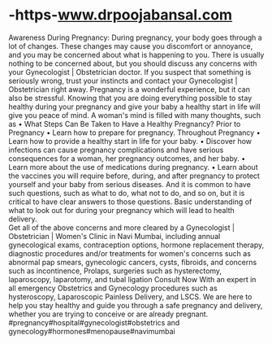 # -https-www.drpoojabansal.com
Awareness During Pregnancy:
During pregnancy, your body goes through a lot of changes. These changes may cause you discomfort or annoyance, and you may be concerned about what is happening to you. There is usually nothing to be concerned about, but you should discuss any concerns with your Gynecologist | Obstetrician doctor.
If you suspect that something is seriously wrong, trust your instincts and contact your Gynecologist | Obstetrician right away.
Pregnancy is a wonderful experience, but it can also be stressful. Knowing that you are doing everything possible to stay healthy during your pregnancy and give your baby a healthy start in life will give you peace of mind.
A woman's mind is filled with many thoughts, such as
•	What Steps Can Be Taken to Have a Healthy Pregnancy?
Prior to Pregnancy
•	Learn how to prepare for pregnancy.
Throughout Pregnancy
•	Learn how to provide a healthy start in life for your baby.
•	Discover how infections can cause pregnancy complications and have serious consequences for a woman, her pregnancy outcomes, and her baby.
•	Learn more about the use of medications during pregnancy.
•	Learn about the vaccines you will require before, during, and after pregnancy to protect yourself and your baby from serious diseases.
And it is common to have such questions, such as what to do, what not to do, and so on, but it is critical to have clear answers to those questions. Basic understanding of what to look out for during your pregnancy which will lead to health delivery.   
Get all of the above concerns and more cleared by a Gynecologist | Obstetrician | Women's Clinic in Navi Mumbai, including annual gynecological exams, contraception options, hormone replacement therapy, diagnostic procedures and/or treatments for women's concerns such as abnormal pap smears, gynecologic cancers, cysts, fibroids, and concerns such as incontinence, Prolaps, surgeries such as hysterectomy, laparoscopy, laparotomy, and tubal ligation
Consult Now With an expert in all emergency Obstetrics and Gynecology procedures such as hysteroscopy, Laparoscopic Painless Delivery, and LSCS.
We are here to help you stay healthy and guide you through a safe pregnancy and delivery, whether you are trying to conceive or are already pregnant.
#pregnancy#hospital#gynecologist#obstetrics and gynecology#hormones#menopause#navimumbai
